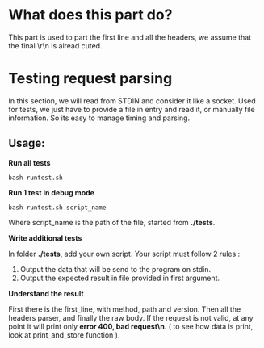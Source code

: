 # What does this part do?

This part is used to part the first line and all the headers,
we assume that the final \r\n is alread cuted.

# Testing request parsing

In this section, we will read from STDIN and consider it like a socket.
Used for tests, we just have to provide a file in entry and read it, or
manually file information.
	So its easy to manage timing and parsing.

## Usage:
__Run all tests__
```
bash runtest.sh
```
__Run 1 test in debug mode__

```
bash runtest.sh script_name
```
Where script_name is the path of the file, started from **./tests**.

__Write additional tests__

In folder **./tests**, add your own script.
Your script must follow 2 rules :
1. Output the data that will be send to the program on stdin.
2. Output the expected result in file provided in first argument.

__Understand the result__

First there is the first_line, with method, path and version.
Then all the headers parser, and finally the raw body.
If the request is not valid, at any point it will print only **error 400, bad request\n**.
( to see how data is print, look at print_and_store function ).
